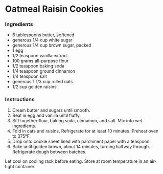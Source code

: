# Oatmeal Raisin Cookies

### Ingredients

- 6 tablespoons butter, softened
- generous 1/4 cup white sugar
- generous 1/4 cup brown sugar, packed
- 1 egg
- 1/2 teaspoon vanilla extract
- 100 grams all-purpose flour
- 1/2 teaspoon baking soda
- 1/4 teaspoon ground cinnamon
- 1/4 teaspoon salt
- generous 1 1/3 cup rolled oats
- 1/2 cup golden raisins

### Instructions

1. Cream butter and sugars until smooth.
2. Beat in egg and vanilla until fluffy.
3. Sift together flour, baking soda, cinnamon, and salt. Mix into wet ingredients.
4. Fold in oats and raisins. Refrigerate for at least 10 minutes. Preheat oven to 375&deg;F.
5. Drop onto cookie sheet lined with parchment paper with a teaspoon.
6. Bake until golden brown, about 14 minutes, turning halfway through. Refrigerate dough between batches.

Let cool on cooling rack before eating. Store at room temperature in an air-tight container.
